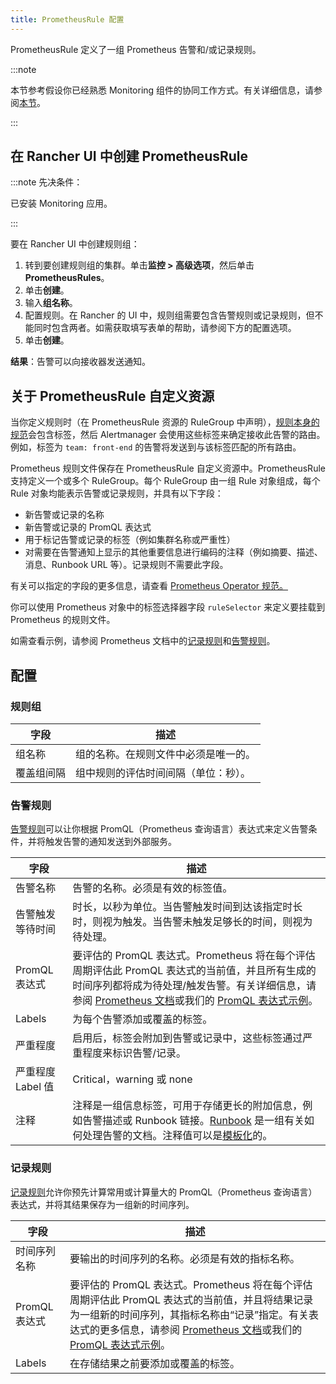 ```yaml
---
title: PrometheusRule 配置
---
```


PrometheusRule 定义了一组 Prometheus 告警和/或记录规则。

:::note

本节参考假设你已经熟悉 Monitoring 组件的协同工作方式。有关详细信息，请参阅[本节](../../../../integrations-in-rancher/monitoring-and-alerting/how-monitoring-works.md)。

:::

## 在 Rancher UI 中创建 PrometheusRule

:::note 先决条件：

已安装 Monitoring 应用。

:::

要在 Rancher UI 中创建规则组：

1. 转到要创建规则组的集群。单击**监控 > 高级选项**，然后单击 **PrometheusRules**。
1. 单击**创建**。
1. 输入**组名称**。
1. 配置规则。在 Rancher 的 UI 中，规则组需要包含告警规则或记录规则，但不能同时包含两者。如需获取填写表单的帮助，请参阅下方的配置选项。
1. 单击**创建**。

**结果**：告警可以向接收器发送通知。

## 关于 PrometheusRule 自定义资源

当你定义规则时（在 PrometheusRule 资源的 RuleGroup 中声明），[规则本身的规范](https://github.com/prometheus-operator/prometheus-operator/blob/master/Documentation/api.md#rule)会包含标签，然后 Alertmanager 会使用这些标签来确定接收此告警的路由。例如，标签为 `team: front-end` 的告警将​​发送到与该标签匹配的所有路由。

Prometheus 规则文件保存在 PrometheusRule 自定义资源中。PrometheusRule 支持定义一个或多个 RuleGroup。每个 RuleGroup 由一组 Rule 对象组成，每个 Rule 对象均能表示告警或记录规则，并具有以下字段：

- 新告警或记录的名称
- 新告警或记录的 PromQL 表达式
- 用于标记告警或记录的标签（例如集群名称或严重性）
- 对需要在告警通知上显示的其他重要信息进行编码的注释（例如摘要、描述、消息、Runbook URL 等）。记录规则不需要此字段。

有关可以指定的字段的更多信息，请查看 [Prometheus Operator 规范。](https://github.com/prometheus-operator/prometheus-operator/blob/master/Documentation/api.md#prometheusrulespec)

你可以使用 Prometheus 对象中的标签选择器字段 `ruleSelector` 来定义要挂载到 Prometheus 的规则文件。

如需查看示例，请参阅 Prometheus 文档中的[记录规则](https://prometheus.io/docs/prometheus/latest/configuration/recording_rules/)和[告警规则](https://prometheus.io/docs/prometheus/latest/configuration/alerting_rules/)。

## 配置

### 规则组

| 字段 | 描述 |
|-------|----------------|
| 组名称 | 组的名称。在规则文件中必须是唯一的。 |
| 覆盖组间隔 | 组中规则的评估时间间隔（单位：秒）。 |


### 告警规则

[告警规则](https://prometheus.io/docs/prometheus/latest/configuration/alerting_rules/)可以让你根据 PromQL（Prometheus 查询语言）表达式来定义告警条件，并将触发告警的通知发送到外部服务。

| 字段 | 描述 |
|-------|----------------|
| 告警名称 | 告警的名称。必须是有效的标签值。 |
| 告警触发等待时间 | 时长，以秒为单位。当告警触发时间到达该指定时长时，则视为触发。当告警未触发足够长的时间，则视为待处理。 |
| PromQL 表达式 | 要评估的 PromQL 表达式。Prometheus 将在每个评估周期评估此 PromQL 表达式的当前值，并且所有生成的时间序列都将成为待处理/触发告警。有关详细信息，请参阅 [Prometheus 文档](https://prometheus.io/docs/prometheus/latest/querying/basics/)或我们的 [PromQL 表达式示例](../../../../integrations-in-rancher/monitoring-and-alerting/promql-expressions.md)。 |
| Labels | 为每个告警添加或覆盖的标签。 |
| 严重程度 | 启用后，标签​​会附加到告警或记录中，这些标签通过严重程度来标识告警/记录。 |
| 严重程度 Label 值 | Critical，warning 或 none |
| 注释 | 注释是一组信息标签，可用于存储更长的附加信息，例如告警描述或 Runbook 链接。[Runbook](https://en.wikipedia.org/wiki/Runbook) 是一组有关如何处理告警的文档。注释值可以是[模板化](https://prometheus.io/docs/prometheus/latest/configuration/alerting_rules/#templating)的。 |

### 记录规则

[记录规则](https://prometheus.io/docs/prometheus/latest/configuration/recording_rules/#recording-rules)允许你预先计算常用或计算量大的 PromQL（Prometheus 查询语言）表达式，并将其结果保存为一组新的时间序列。

| 字段 | 描述 |
|-------|----------------|
| 时间序列名称 | 要输出的时间序列的名称。必须是有效的指标名称。 |
| PromQL 表达式 | 要评估的 PromQL 表达式。Prometheus 将在每个评估周期评估此 PromQL 表达式的当前值，并且将结果记录为一组新的时间序列，其指标名称由“记录”指定。有关表达式的更多信息，请参阅 [Prometheus 文档](https://prometheus.io/docs/prometheus/latest/querying/basics/)或我们的 [PromQL 表达式示例](../../../../integrations-in-rancher/monitoring-and-alerting/promql-expressions.md)。 |
| Labels | 在存储结果之前要添加或覆盖的标签。 |
